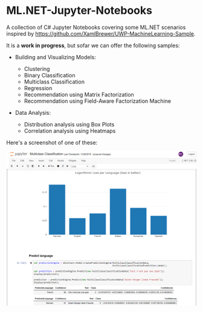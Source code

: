 # ML.NET-Jupyter-Notebooks

A collection of C# Jupyter Notebooks covering some ML.NET scenarios inspired by https://github.com/XamlBrewer/UWP-MachineLearning-Sample.

It is a **work in progress**, but sofar we can offer the following samples:

* Building and Visualizing Models:
  * Clustering
  * Binary Classification
  * Multiclass Classification
  * Regression
  * Recommendation using Matrix Factorization
  * Recommendation using Field-Aware Factorization Machine

* Data Analysis:
  * Distribution analysis using Box Plots
  * Correlation analysis using Heatmaps

Here's a screenshot of one of these:

![Screenshot](Assets/MLNet_Jupyter.png?raw=true)
